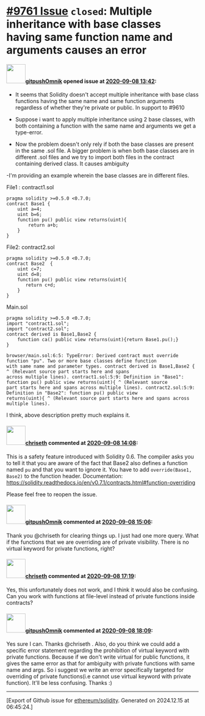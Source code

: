 # [\#9761 Issue](https://github.com/ethereum/solidity/issues/9761) `closed`: Multiple inheritance with base classes having same function name and arguments causes an error

#### <img src="https://avatars.githubusercontent.com/u/69253915?v=4" width="50">[gitpushOmnik](https://github.com/gitpushOmnik) opened issue at [2020-09-08 13:42](https://github.com/ethereum/solidity/issues/9761):

- It seems that Solidity doesn't accept multiple inheritance with base class functions having the same name and same function arguments regardless of whether they're private or public. In support to #9610 

- Suppose i want to apply multiple inheritance using 2 base classes, with both containing a function with the same name and arguments we get a type-error. 

- Now the problem doesn't only rely if both the base classes are present in the same .sol file. A bigger problem is when both base classes are in different .sol files and we try to import both files in the contract containing derived class. It causes ambiguity

-I'm providing an example wherein the base classes are in different files.

File1 : contract1.sol

    pragma solidity >=0.5.0 <0.7.0;
    contract Base1 {
        uint a=4;
        uint b=6;
        function pu() public view returns(uint){
            return a+b;
        }
    }


File2: contract2.sol

    pragma solidity >=0.5.0 <0.7.0;
    contract Base2  {
        uint c=7;
        uint d=8;
        function pu() public view returns(uint){
           return c+d;
        }
    }

Main.sol

    pragma solidity >=0.5.0 <0.7.0;
    import "contract1.sol";
    import "contract2.sol";
    contract derived is Base1,Base2 {
        function ca() public view returns(uint){return Base1.pu();}
    }

    browser/main.sol:6:5: TypeError: Derived contract must override function "pu". Two or more base classes define function 
    with same name and parameter types. contract derived is Base1,Base2 { ^ (Relevant source part starts here and spans 
    across multiple lines). contract1.sol:5:9: Definition in "Base1": function pu() public view returns(uint){ ^ (Relevant source 
    part starts here and spans across multiple lines). contract2.sol:5:9: Definition in "Base2": function pu() public view 
    returns(uint){ ^ (Relevant source part starts here and spans across multiple lines).

I think, above description pretty much explains it.

#### <img src="https://avatars.githubusercontent.com/u/9073706?v=4" width="50">[chriseth](https://github.com/chriseth) commented at [2020-09-08 14:08](https://github.com/ethereum/solidity/issues/9761#issuecomment-688900863):

This is a safety feature introduced with Solidity 0.6. The compiler asks you to tell it that you are aware of the fact that Base2 also defines a function named `pu` and that you want to ignore it. You have to add `override(Base1, Base2)` to the function header. Documentation: https://solidity.readthedocs.io/en/v0.7.1/contracts.html#function-overriding

Please feel free to reopen the issue.

#### <img src="https://avatars.githubusercontent.com/u/69253915?v=4" width="50">[gitpushOmnik](https://github.com/gitpushOmnik) commented at [2020-09-08 15:06](https://github.com/ethereum/solidity/issues/9761#issuecomment-688940861):

Thank you @chriseth for clearing things up. I just had one more query. What if the functions that we are overriding are of private visibility. There is no virtual keyword for private functions, right?

#### <img src="https://avatars.githubusercontent.com/u/9073706?v=4" width="50">[chriseth](https://github.com/chriseth) commented at [2020-09-08 17:19](https://github.com/ethereum/solidity/issues/9761#issuecomment-689021838):

Yes, this unfortunately does not work, and I think it would also be confusing. Can you work with functions at file-level instead of private functions inside contracts?

#### <img src="https://avatars.githubusercontent.com/u/69253915?v=4" width="50">[gitpushOmnik](https://github.com/gitpushOmnik) commented at [2020-09-08 18:09](https://github.com/ethereum/solidity/issues/9761#issuecomment-689047732):

Yes sure I can. Thanks @chriseth . Also, do you think we could add a specific error statement regarding the prohibition of virtual keyword with private functions. Because if we don't write virtual for public functions, it gives the same error as that for ambiguity with private functions with same name and args. So i suggest we write an error specifically targeted for overriding of private functions(i.e cannot use virtual keyword with private function). It'll be less confusing. Thanks :)


-------------------------------------------------------------------------------



[Export of Github issue for [ethereum/solidity](https://github.com/ethereum/solidity). Generated on 2024.12.15 at 06:45:24.]
